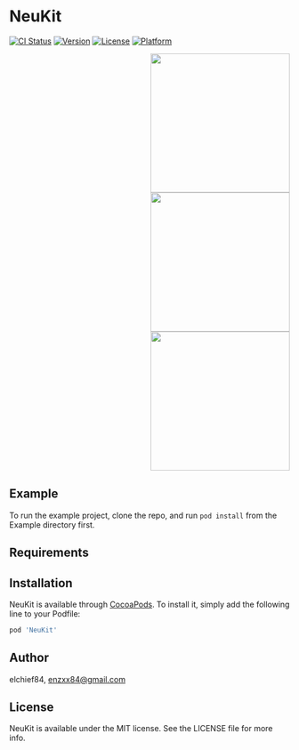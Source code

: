 # NeuKit

[![CI Status](https://img.shields.io/travis/vromano84/NeuKit.svg?style=flat)](https://travis-ci.org/vromano84/NeuKit)
[![Version](https://img.shields.io/cocoapods/v/NeuKit.svg?style=flat)](https://cocoapods.org/pods/NeuKit)
[![License](https://img.shields.io/cocoapods/l/NeuKit.svg?style=flat)](https://cocoapods.org/pods/NeuKit)
[![Platform](https://img.shields.io/cocoapods/p/NeuKit.svg?style=flat)](https://cocoapods.org/pods/NeuKit)

<div style="text-align: right"><img src="http://www.enzoromano.eu/neukit/neukit-views.png" width="250"></div>
<div style="text-align: right"><img src="http://www.enzoromano.eu/neukit/neukit-buttons.png" width="250"></div>
<div style="text-align: right"><img src="http://www.enzoromano.eu/neukit/neukit-buttons.png" width="250"></div>

## Example

To run the example project, clone the repo, and run `pod install` from the Example directory first.

## Requirements

## Installation

NeuKit is available through [CocoaPods](https://cocoapods.org). To install
it, simply add the following line to your Podfile:

```ruby
pod 'NeuKit'
```

## Author

elchief84, enzxx84@gmail.com

## License

NeuKit is available under the MIT license. See the LICENSE file for more info.

